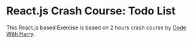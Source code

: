 # React.js Crash Course: Todo List

This React.js based Exercise is based on 2 hours crash course by [Code With Harry](https://www.youtube.com/watch?v=RGKi6LSPDLU&ab_channel=CodeWithHarry).
